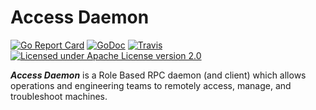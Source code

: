 Access Daemon
=============
[![Go Report Card](https://goreportcard.com/badge/github.com/eparis/access-daemon)](https://goreportcard.com/report/github.com/eparis/access-daemon)
[![GoDoc](https://godoc.org/github.com/eparis/access-daemon?status.png)](https://godoc.org/github.com/eparis/access-daemon)
[![Travis](https://travis-ci.org/eparis/access-daemon.svg?branch=master)](https://travis-ci.org/eparis/access-daemon)
[![Licensed under Apache License version 2.0](https://img.shields.io/github/license/eparis/access-daemon.svg?maxAge=2592000)](https://www.apache.org/licenses/LICENSE-2.0)

***Access Daemon*** is a Role Based RPC daemon (and client) which allows operations and engineering teams to remotely access, manage, and troubleshoot machines.

